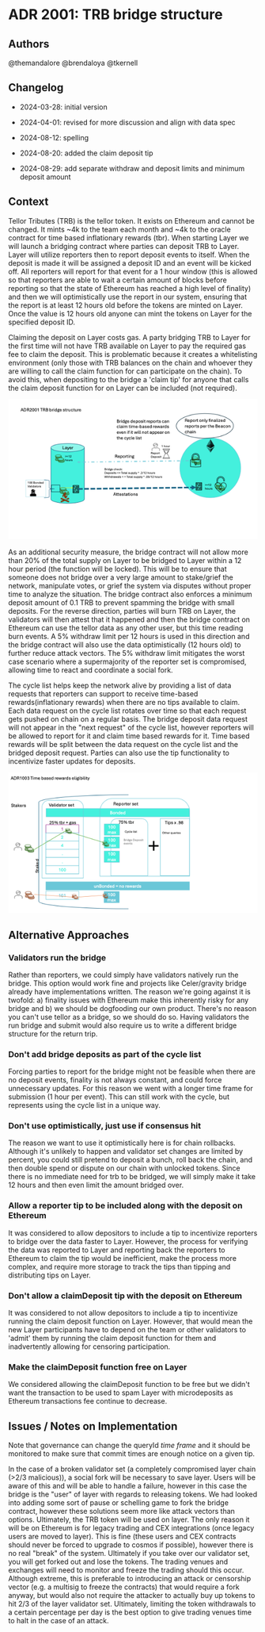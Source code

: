 # ADR 2001: TRB bridge structure
## Authors

@themandalore
@brendaloya
@tkernell

## Changelog

- 2024-03-28: initial version
- 2024-04-01: revised for more discussion and align with data spec
- 2024-08-12: spelling
- 2024-08-20: added the claim deposit tip

- 2024-08-29: add separate withdraw and deposit limits and minimum deposit amount
## Context

Tellor Tributes (TRB) is the tellor token. It exists on Ethereum and cannot be changed. It mints ~4k to the team each month and ~4k to the oracle contract for time based inflationary rewards (tbr). When starting Layer we will launch a bridging contract where parties can deposit TRB to Layer. Layer will utilize reporters then to report deposit events to itself.  When the deposit is made it will be assigned a deposit ID and an event will be kicked off. All reporters will report for that event for a 1 hour window (this is allowed so that reporters are able to wait a certain amount of blocks before reporting so that the state of Ethereum has reached a high level of finality) and then we will optimistically use the report in our system, ensuring that the report is at least 12 hours old before the tokens are minted on Layer. Once the value is 12 hours old anyone can mint the tokens on Layer for the specified deposit ID.  

Claiming the deposit on Layer costs gas. A party bridging TRB to Layer for the first time will not have TRB available on Layer to pay the required gas fee to claim the deposit. This is problematic because it creates a whitelisting environment (only those with TRB balances on the chain and whoever they are willing to call the claim function for can participate on the chain). To avoid this, when depositing to the bridge a 'claim tip' for anyone that calls the claim deposit function for on Layer can be included (not required). 

 ![ ADR2001](./graphics/adr2001.png)


As an additional security measure, the bridge contract will not allow more than 20% of the total supply on Layer to be bridged to Layer within a 12 hour period (the function will be locked). This will be to ensure that someone does not bridge over a very large amount to stake/grief the network, manipulate votes, or grief the system via disputes without proper time to analyze the situation. The bridge contract also enforces a minimum deposit amount of 0.1 TRB to prevent spamming the bridge with small deposits. For the reverse direction, parties will burn TRB on Layer, the validators will then attest that it happened and then the bridge contract on Ethereum can use the tellor data as any other user, but this time reading burn events. A 5% withdraw limit per 12 hours is used in this direction and the bridge contract will also use the data optimistically (12 hours old) to further reduce attack vectors.  The 5% withdraw limit mitigates the worst case scenario where a supermajority of the reporter set is compromised, allowing time to react and coordinate a social fork.

The cycle list helps keep the network alive by providing a list of data requests that reporters can support to receive time-based rewards(inflationary rewards) when there are no tips available to claim. Each data request on the cycle list rotates over time so that each request gets pushed on chain on a regular basis. The bridge deposit data request will not appear in the "next request" of the cycle list, however reporters will be allowed to report for it and claim time based rewards for it. Time based rewards will be split between the data request on the cycle list and the bridged deposit request. Parties can also use the tip functionality to incentivize faster updates for deposits. 


 ![ ADR1003](./graphics/adr1003.png)

## Alternative Approaches

### Validators run the bridge

Rather than reporters, we could simply have validators natively run the bridge. This option would work fine and projects like Celer/gravity bridge already have implementations written. The reason we're going against it is twofold: a) finality issues with Ethereum make this inherently risky for any bridge and b) we should be dogfooding our own product.  There's no reason you can't use tellor as a bridge, so we should do so. Having validators the run bridge and submit would also require us to write a different bridge structure for the return trip. 

### Don't add bridge deposits as part of the cycle list

Forcing parties to report for the bridge might not be feasible when there are no deposit events, finality is not always constant, and could force unnecessary updates. For this reason we went with a longer time frame for submission (1 hour per event). This can still work with the cycle, but represents using the cycle list in a unique way.  

### Don't use optimistically, just use if consensus hit

The reason we want to use it optimistically here is for chain rollbacks. Although it's unlikely to happen and validator set changes are limited by percent, you could still pretend to deposit a bunch, roll back the chain, and then double spend or dispute on our chain with unlocked tokens. Since there is no immediate need for trb to be bridged, we will simply make it take 12 hours and then even limit the amount bridged over. 

### Allow a reporter tip to be included along with the deposit on Ethereum

It was considered to allow depositors to include a tip to incentivize reporters to bridge over the data faster to Layer. However, the process for verifying the data was reported to Layer and reporting back the reporters to Ethereum to claim the tip would be inefficient, make the process more complex, and require more storage to track the tips than tipping and distributing tips on Layer. 

### Don't allow a claimDeposit tip with the deposit on Ethereum

It was considered to not allow depositors to include a tip to incentivize running the claim deposit function on Layer. However, that would mean the new Layer participants have to depend on the team or other validators to 'admit' them by running the claim deposit function for them and inadvertently allowing for censoring participation.

### Make the claimDeposit function free on Layer

We considered allowing the claimDeposit function to be free but we didn't want the transaction to be used to spam Layer with microdeposits as Ethereum transactions fee continue to decrease.


## Issues / Notes on Implementation

Note that governance can change the queryId *time frame* and it should be monitored to make sure that commit times are enough notice on a given tip. 

In the case of a broken validator set (a completely compromised layer chain (>2/3 malicious)), a social fork will be necessary to save layer. Users will be aware of this and will be able to handle a failure, however in this case the bridge is the "user" of layer with regards to releasing tokens. We had looked into adding some sort of pause or schelling game to fork the bridge contract, however these solutions seem more like attack vectors than options. Ultimately, the TRB token will be used on layer. The only reason it will be on Ethereum is for legacy trading and CEX integrations (once legacy users are moved to layer). This is fine (these users and CEX contracts should never be forced to upgrade to cosmos if possible), however there is no real "break" of the system.  Ultimately if you take over our validator set, you will get forked out and lose the tokens. The trading venues and exchanges will need to monitor and freeze the trading should this occur. Although extreme, this is preferable to introducing an attack or censorship vector (e.g. a multisig to freeze the contracts) that would require a fork anyway, but would also not require the attacker to actually buy up tokens to hit 2/3 of the layer validator set. Ultimately, limiting the token withdrawals to a certain percentage per day is the best option to give trading venues time to halt in the case of an attack.  


